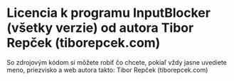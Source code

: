 # Licencia k programu InputBlocker (všetky verzie) od autora Tibor Repček (tiborepcek.com)

So zdrojovým kódom si môžete robiť čo chcete, pokiaľ vždy jasne uvediete meno, priezvisko a web autora takto: Tibor Repček (tiborepcek.com)
